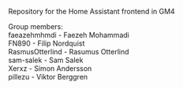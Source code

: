 Repository for the Home Assistant frontend in GM4

Group members: \
faeazehmhmdi - Faezeh Mohammadi \
FN890 - Filip Nordquist \
RasmusOtterlind - Rasumus Otterlind \
sam-salek - Sam Salek \
Xerxz - Simon Andersson \
pillezu - Viktor Berggren 
